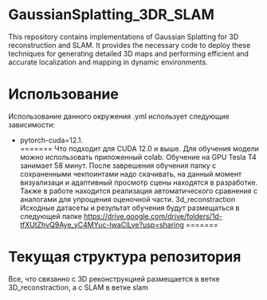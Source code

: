 # GaussianSplatting_3DR_SLAM
This repository contains implementations of Gaussian Splatting for 3D reconstruction and SLAM. It provides the necessary code to deploy these techniques for generating detailed 3D maps and performing efficient and accurate localization and mapping in dynamic environments. 
# Использование
Использование данного окружения .yml использует следующие зависимости:
* pytorch-cuda=12.1.  
=======
Что подходит для CUDA 12.0 и выше.
Для обучения модели можно использовать приложенный colab. Обучение на GPU Tesla T4 занимает 58 минут. После заврешения обучения папку с сохраненными чекпоинтами надо скачивать, на данный момент визуализаци и адаптивный просмотр сцены находятся в разработке. Также в работе находится реализация автоматического сравнения с аналогами для упрощения оценочной части.
3d_reconstraction
Исходные датасеты и результат обучения будут размещаться в следующей папке https://drive.google.com/drive/folders/1d-tfXUtZhvQ9Aye_yC4MYuc-IwaClLve?usp=sharing 
=======
# Текущая структура репозитория
Все, что связанно с 3D реконструкцией размещается в ветке 3D_reconstraction, а с SLAM в ветке slam
